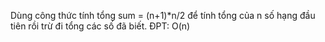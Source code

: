Dùng công thức tính tổng sum = (n+1)*n/2 để tính tổng của n số hạng đầu tiên rồi trừ đi tổng các số đã biết.
ĐPT: O(n)
